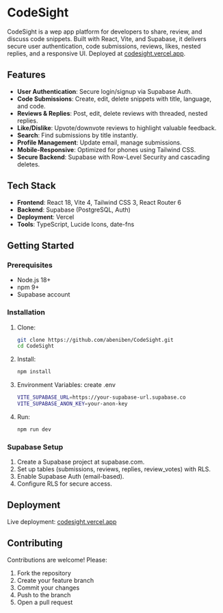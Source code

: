 # CodeSight

CodeSight is a wep app platform for developers to share, review, and discuss code snippets. Built with React, Vite, and Supabase, it delivers secure user authentication, code submissions, reviews, likes, nested replies, and a responsive UI. Deployed at [codesight.vercel.app](https://codesight.vercel.app).

## Features

- **User Authentication**: Secure login/signup via Supabase Auth.
- **Code Submissions**: Create, edit, delete snippets with title, language, and code.
- **Reviews & Replies**: Post, edit, delete reviews with threaded, nested replies.
- **Like/Dislike**: Upvote/downvote reviews to highlight valuable feedback.
- **Search**: Find submissions by title instantly.
- **Profile Management**: Update email, manage submissions.
- **Mobile-Responsive**: Optimized for phones using Tailwind CSS.
- **Secure Backend**: Supabase with Row-Level Security and cascading deletes.

## Tech Stack

- **Frontend**: React 18, Vite 4, Tailwind CSS 3, React Router 6
- **Backend**: Supabase (PostgreSQL, Auth)
- **Deployment**: Vercel
- **Tools**: TypeScript, Lucide Icons, date-fns

## Getting Started

### Prerequisites

- Node.js 18+
- npm 9+
- Supabase account

### Installation

1. Clone:
   ```bash
   git clone https://github.com/abeniben/CodeSight.git
   cd CodeSight
2. Install:
   ```bash
   npm install
3. Environment Variables:
   create .env
   ```bash
   VITE_SUPABASE_URL=https://your-supabase-url.supabase.co
   VITE_SUPABASE_ANON_KEY=your-anon-key
4. Run:
   ```bash
   npm run dev

 ###  Supabase Setup
1. Create a Supabase project at supabase.com.
2. Set up tables (submissions, reviews, replies, review_votes) with RLS.
3. Enable Supabase Auth (email-based).
4. Configure RLS for secure access.

## Deployment

Live deployment: [codesight.vercel.app](https://codesight.vercel.app)

## Contributing

Contributions are welcome! Please:
1. Fork the repository
2. Create your feature branch
3. Commit your changes
4. Push to the branch
5. Open a pull request
